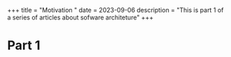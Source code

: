 +++
title = "Motivation "
date = 2023-09-06
description = "This is part 1 of a series of articles about sofware architeture"
+++

# Part 1